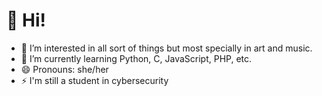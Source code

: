 # 👋 Hi!
- 👀 I’m interested in all sort of things but most specially in art and music.
- 🌱 I’m currently learning Python, C, JavaScript, PHP, etc.
- 😄 Pronouns: she/her
- ⚡ I'm still a student in cybersecurity

<!---
EfilnorIsWorking/EfilnorIsWorking is a ✨ special ✨ repository because its `README.md` (this file) appears on your GitHub profile.
You can click the Preview link to take a look at your changes.
--->
